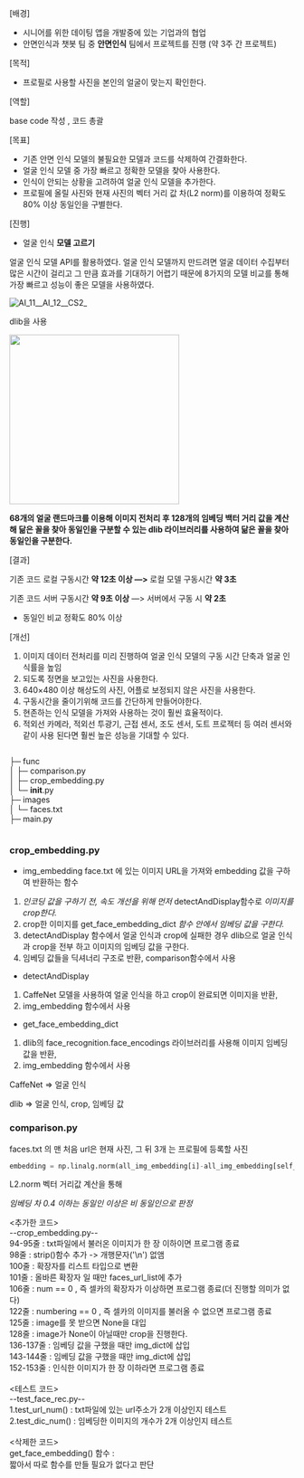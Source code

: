 [배경]

- 시니어를 위한 데이팅 앱을 개발중에 있는 기업과의 협업
- 안면인식과 챗봇 팀 중 **안면인식** 팀에서 프로젝트를 진행 (약 3주 간 프로젝트)

[목적]

- 프로필로 사용할 사진을 본인의 얼굴이 맞는지 확인한다.

[역할]

base code 작성 , 코드 총괄

[목표]

- 기존 안면 인식 모델의 불필요한 모델과 코드를 삭제하여 간결화한다.
- 얼굴 인식 모델 중 가장 빠르고 정확한 모델을 찾아 사용한다.
- 인식이 안되는 상황을 고려하여 얼굴 인식 모델을 추가한다.
- 프로필에 올릴 사진와 현재 사진의 벡터 거리 값 차(L2 norm)를 이용하여 정확도 80% 이상 동일인을 구별한다.

[진행]

- 얼굴 인식 **모델 고르기**

얼굴 인식 모델 API를 활용하였다.
얼굴 인식 모델까지 만드려면 얼굴 데이터 수집부터 많은 시간이 걸리고 그 만큼 효과를 기대하기 어렵기 때문에 8가지의 모델 비교를 통해 가장 빠르고 성능이 좋은 모델을 사용하였다.

![AI_11__AI_12__CS2_](https://user-images.githubusercontent.com/87513112/201968020-f1b108e9-863c-4d1f-b1ef-99dd354d5277.jpg)

dlib을 사용

<img src=https://user-images.githubusercontent.com/87513112/201968062-0a2d9432-0052-4d7d-955b-61e8bc9a07ce.png  width="300" height="300"/>


**68개의 얼굴 랜드마크를 이용해 이미지 전처리 후 128개의 임베딩 백터 거리 값을 계산해 닮은 꼴을 찾아 동일인을 구분할 수 있는 dlib 라이브러리를 사용하여 닮은 꼴을 찾아 동일인을 구분한다.**

[결과]

기존 코드 로컬 구동시간 **약 12초 이상 —>** 로컬 모델 구동시간 **약 3초**

기존 코드 서버 구동시간 **약 9초 이상** —> 서버에서 구동 시 **약 2초**

- 동일인 비교 정확도 80% 이상

[개선]

1. 이미지 데이터 전처리를 미리 진행하여 얼굴 인식 모델의 구동 시간 단축과 얼굴 인식률을 높임
2. 되도록 정면을 보고있는 사진을 사용한다.
3. 640×480 이상 해상도의 사진, 어플로 보정되지 않은 사진을 사용한다.
4. 구동시간을 줄이기위해 코드를 간단하게 만들어야한다.
5. 현존하는 인식 모델을 가져와 사용하는 것이 훨씬 효율적이다.
6. 적외선 카메라, 적외선 투광기, 근접 센서, 조도 센서, 도트 프로젝터 등 여러 센서와 같이 사용 된다면 훨씬 높은 성능을 기대할 수 있다.








```python
```
├─ func   
│    ├─ comparison.py   
│    ├─ crop_embedding.py   
│    └─ __init__.py   
├─ images   
│    └─ faces.txt   
├─ main.py   
   
```
```

### crop_embedding.py

- img_embedding
face.txt 에 있는 이미지 URL을 가져와 embedding 값을 구하여 반환하는 함수

1. *인코딩 값을 구하기 전, 속도 개선을 위해 먼저* detectAndDisplay함수로 *이미지를 crop한다.*
2. crop한 이미지를 get_face_embedding_dict *함수 안에서 임베딩 값을 구한다.*
3. detectAndDisplay 함수에서 얼굴 인식과 crop에 실패한 경우 
dlib으로 얼굴 인식과 crop을 전부 하고 이미지의 임베딩 값을 구한다.
4. 임베딩 값들을 딕셔너리 구조로 반환, comparison함수에서 사용

- detectAndDisplay
1. CaffeNet 모델을 사용하여 얼굴 인식을 하고 crop이 완료되면 이미지을 반환,
2.  img_embedding 함수에서 사용

- get_face_embedding_dict
1. dlib의 face_recognition.face_encodings 라이브러리를 사용해 이미지 임베딩 값을 반환,
2. img_embedding 함수에서 사용

CaffeNet ⇒ 얼굴 인식

dlib ⇒ 얼굴 인식, crop, 임베딩 값

### comparison.py

faces.txt 의 맨 처음 url은 현재 사진, 그 뒤 3개 는 프로필에 등록할 사진

```python
embedding = np.linalg.norm(all_img_embedding[i]-all_img_embedding[self_img_name], ord=2) *# self_img_name --> 현재 사진*
```

L2.norm 벡터 거리값 계산을 통해 

*임베딩 차 0.4 이하는 동일인 이상은 비 동일인으로 판정*







<추가한 코드></br>
--crop_embedding.py--</br>
94-95줄 : txt파일에서 불러온 이미지가 한 장 이하이면 프로그램 종료</br>
98줄 : strip()함수 추가 -> 개행문자('\n') 없앰</br>
100줄 : 확장자를 리스트 타입으로 변환</br>
101줄 : 올바른 확장자 일 때만 faces_url_list에 추가 </br>
106줄 : num == 0 , 즉 셀카의 확장자가 이상하면 프로그램 종료(더 진행할 의미가 없다)</br>
122줄 : numbering == 0 , 즉 셀카의 이미지를 불러올 수 없으면 프로그램 종료</br>
125줄 : image를 못 받으면 None을 대입</br>
128줄 : image가 None이 아닐때만 crop을 진행한다.</br>
136-137줄 : 임베딩 값을 구했을 때만 img_dict에 삽입</br>
143-144줄 : 임베딩 값을 구했을 때만 img_dict에 삽입</br>
152-153줄 : 인식한 이미지가 한 장 이하라면 프로그램 종료</br>
</br>
<테스트 코드></br>
--test_face_rec.py--</br>
1.test_url_num() : txt파일에 있는 url주소가 2개 이상인지 테스트</br>
2.test_dic_num() : 임베딩한 이미지의 개수가 2개 이상인지 테스트</br>
</br>
<삭제한 코드></br>
get_face_embedding() 함수 : </br>
짧아서 따로 함수를 만들 필요가 없다고 판단</br>
